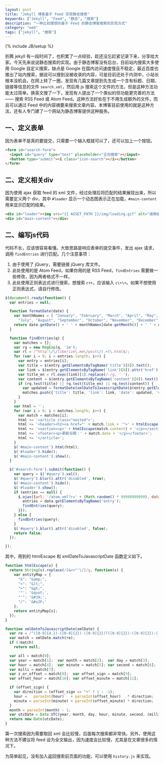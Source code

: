 ```yaml
---
layout: post
title: "Jekyll 博客基于 Feed 实现静态搜索"
keywords: ["Jekyll", "Feed", "静态", "搜索"]
description: "一种比较理想的基于 Feed 的静态博客搜索的实现方式"
category: "web"
tags: ["jekyll", "搜索"]
---
```

{% include JB/setup %}

折腾 jekyll 有一段时间了，也积累了一点经验，趁还没忘赶紧记录下来，分享给大家。今天先来说说静态搜索的实现。由于静态博客没有后台，目前站内搜索大多使用 Google 自定义搜索，缺点是 Google 在国内访问速度慢且不稳定，最近百度也推出了站内搜索，据说可以搜到没被收录的内容，可是目前还处于内测中，小站长根本没机会。在网上转了一圈，发现有几篇文章提到先生成一个含有标题、日期、链接等信息的文件 `search.xml`，然后用 js 搜索这个文件的方法，但是这种方法功能太过简单。换英文搜了一下，发现有人提出了一个类似的但功能更完善的方法 —— 搜索 RSS Feed 或 Atom Feed。这种方法好处在于不用生成额外的文件，而且可以通过 Feed 中的内容摘要来搜索文章内容。本博客目前使用的就是这种方法，还有人专门建了一个网站为静态博客提供这种服务。

## 一、定义表单

因为表单不是真的要提交，只需要一个输入框就可以了，还可以加上一个按钮。

```html
<form id="search-form">
  <input id="query" type="text" placeholder="正则搜索"></input>
  <button type="submit"><i class="icon-search"></i></button>
</form>
```

## 二、定义相关div

因为使用 ajax 获取 feed 的 xml 文件，经过处理后将匹配的结果展现出来，所以需要定义两个 div，其中 `#loader` 显示一个动态图表示正在加载，`#main-content` 用来显示匹配的结果。

```html
<div id="loader"><img src="{{ ASSET_PATH }}/img/loading.gif" alt="请稍侯"></div>
<div id="main-content"></div>
```

## 二、编写js代码

代码不长，应该很容易看懂。大致思路是响应表单的提交事件，发出 ajax 请求，调用 `findEntries` 进行匹配。几个注意事项：

1. 由于使用了 jQuery，需要链接 jQuery 库文件。
2. 此处使用的是 Atom Feed，如果你用的是 RSS Feed，`findEntries` 需要做一些修改，因为两者格式不一样。
3. 此处使用正则表达式进行搜索，想搜索 `c++`，应该输入 `c\+\+`。如果不想使用正则表达式，请自行修改。

```javascript
$(document).ready(function() {
  var entries = null;

  function formatDate(date) {
    var monthNames = [ "January", "February", "March", "April", "May", "June",
      "July", "August", "September", "October", "November", "December" ];
    return date.getDate() + ' ' + monthNames[date.getMonth()] + ' ' + date.getFullYear();
  }

  function findEntries(q) {
    var matches = [];
    var rq = new RegExp(q, 'im');
    var rl = /^http:\/\/liberize\.me\/post\/(.+)\.html$/;
    for (var i = 0; i < entries.length; i++) {
      var entry = entries[i];
      var title = $(entry.getElementsByTagName('title')[0]).text();
      var link = $(entry.getElementsByTagName('link')[0]).attr('href');
      var title_en = rl.exec(link)[1].replace(/-/g, ' ');
      var content = $(entry.getElementsByTagName('content')[0]).text();          
      if (rq.test(title) || rq.test(title_en) || rq.test(content)) {
        var updated = formatDate(xmlDateToJavascriptDate($(entry.getElementsByTagName('updated')[0]).text()));
        matches.push({'title': title, 'link': link, 'date': updated, 'content': content});
      }
    }
    var html = '';
    for (var i = 0; i < matches.length; i++) {
      var match = matches[i]; 
      html += '<article class="nested">';
      html += '<header><h2><a href="' + match.link + '">' + htmlEscape(match.title) + '</a></h2></header>';
      html += '<section><p>' + htmlEscape(match.content) + '</p></section>';
      html += '<footer><p>更新日期：' + match.date + '</p></footer>';
      html += '</article>';
    }
    $('#main-content').html(html);
    $('#loader').hide();
    $('#main-content').show();
  }

  $('#search-form').submit(function() {
    var query = $('#query').val();
    $('#query').blur().attr('disabled', true);
    $('#main-content').hide();
    $('#loader').show();
    if (entries == null) {
      $.ajax({url: '/atom.xml?r=' + (Math.random() * 99999999999), dataType: 'xml', success: function(data) {
        entries = data.getElementsByTagName('entry');
        findEntries(query);
      }});
    } else {
      findEntries(query);
    }
    $('#query').blur().attr('disabled', false);
    return false;
  });

});
```

其中，用到的 htmlEscape 和 xmlDateToJavascriptDate 函数定义如下。

```javascript
function htmlEscape(s) {
  return String(s).replace(/[&<>"'\/]/g, function(s) {
    var entityMap = {
      "&": "&amp;",
      "<": "&lt;",
      ">": "&gt;",
      '"': '&quot;',
      "'": '&#39;',
      "/": '&#x2F;'
    };
    return entityMap[s];
  });
}

function xmlDateToJavascriptDate(xmlDate) {
  var re = /^([0-9]{4,})-([0-9]{2})-([0-9]{2})T([0-9]{2}):([0-9]{2}):([0-9]{2})(\.[0-9]+)?(Z|([+-])([0-9]{2}):([0-9]{2}))?$/;
  var match = xmlDate.match(re);
  if (!match)
    return null;

  var all = match[0];
  var year = match[1];  var month = match[2];  var day = match[3];
  var hour = match[4];  var minute = match[5]; var second = match[6];
  var milli = match[7]; 
  var z_or_offset = match[8];  var offset_sign = match[9]; 
  var offset_hour = match[10]; var offset_minute = match[11];

  if (offset_sign) {
    var direction = (offset_sign == "+" ? 1 : -1);
    hour =   parseInt(hour)   + parseInt(offset_hour)   * direction;
    minute = parseInt(minute) + parseInt(offset_minute) * direction;
  }
  month = parseInt(month) - 1;
  var utcDate = Date.UTC(year, month, day, hour, minute, second, (milli || 0));
  return new Date(utcDate);
}
```

第一次搜索因为需要取回 xml 会比较慢，后面每次搜索都非常快。另外，使用这种方法不建议将 feed 设为全文输出，因为速度会比较慢，尤其是在文章很多的情况下。

为简单起见，没有加入返回搜索前页面的功能，可以使用 `history.js` 来实现。
